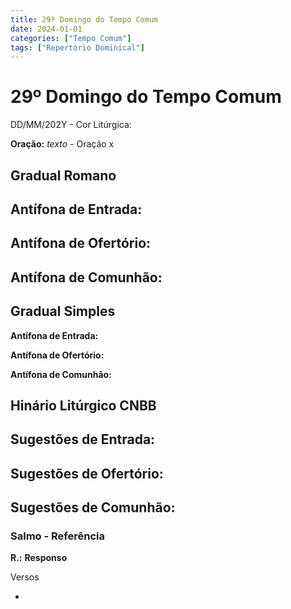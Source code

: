 ```yaml
---
title: 29º Domingo do Tempo Comum
date: 2024-01-01
categories: ["Tempo Comum"]
tags: ["Repertório Dominical"]
---
```

# 29º Domingo do Tempo Comum
DD/MM/202Y - Cor Litúrgica: 

**Oração:** _texto_ - Oração x

## Gradual Romano
**Antífona de Entrada:** 
- 

**Antífona de Ofertório:**
- 

**Antífona de Comunhão:** 
- 

## Gradual Simples
**Antífona de Entrada:** 


**Antífona de Ofertório:** 


**Antífona de Comunhão:**


## Hinário Litúrgico CNBB
**Sugestões de Entrada:** 
- 

**Sugestões de Ofertório:**
- 

**Sugestões de Comunhão:**
- 

### Salmo - Referência

**R.:** **Responso**

Versos

- 

